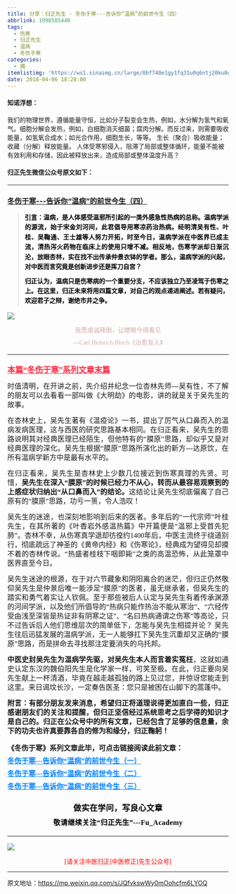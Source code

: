 ```yaml
---
title: 分享：归正先生 - 冬伤于寒---告诉你“温病”的前世今生（四）
abbrlink: 1998585440
tags:
  - 伤寒
  - 归正先生
  - 温病
  - 冬伤于寒
categories:
  - 摘
itemlistimg: 'https://ws1.sinaimg.cn/large/8bf740e1gy1fq31u0q6ntj20ku0gp1dq.jpg'
date: 2018-04-06 18:28:00
---
```


#### 知诺浮想：
我们的物理世界，遵循能量守恒，比如分子裂变会生热，例如，水分解为氢气和氧气。细胞分解会发热，例如，白细胞消灭细菌；腐肉分解。而反过来，则需要吸收能量，如氢氧合成水；如光合作用，细胞生长，等等。
生长（聚合）吸收能量；收藏（分解）释放能量。
人体受寒邪侵入，阻滞了局部或整体循环，能量不能被有效利用和存储，因此被释放出来，造成局部或整体温度升高？ 

  

#### 归正先生微信公众号原文如下：
---

###  [冬伤于寒---告诉你“温病”的前世今生（四）](https://mp.weixin.qq.com/s/JQfvkswWy0mOohcfm6LYOQ "跳转至原文")

<div class="rich_media_content ">
                    <blockquote style="white-space: normal;"><p style="margin-top: 10px;margin-bottom: 10px;text-align: justify;line-height: 1.5em;"><span style="text-decoration: underline;"><strong style="max-width: 100%;color: rgb(62, 62, 62);font-size: 14px;line-height: 22.4px;box-sizing: border-box !important;word-wrap: break-word !important;"><span style="color: rgb(0, 0, 0);max-width: 100%;font-family: 仿宋;box-sizing: border-box !important;word-wrap: break-word !important;">引言</span></strong></span><strong style="max-width: 100%;color: rgb(62, 62, 62);font-size: 14px;line-height: 22.4px;box-sizing: border-box !important;word-wrap: break-word !important;"><span style="color: rgb(0, 0, 0);max-width: 100%;font-family: 仿宋;box-sizing: border-box !important;word-wrap: break-word !important;">：</span></strong><strong style="max-width: 100%;color: rgb(62, 62, 62);font-size: 14px;line-height: 22.4px;box-sizing: border-box !important;word-wrap: break-word !important;"><span style="color: rgb(0, 0, 0);max-width: 100%;font-family: 仿宋;box-sizing: border-box !important;word-wrap: break-word !important;">温病，是人体感受温邪所引起的一类外感急性热病的总称。温病学派的源流，始于宋金刘河间，此君倡导用寒凉药治热病。经明清吴有性、叶桂、吴鞠通、王士雄等人努力开拓，时至今日，温病学派在中医界已成主流，清热泻火药物在临床上的使用只增不减。相反地，伤寒学派却日渐沉沦，放眼杏林，实在找不出传承仲景衣钵的学者。那么，温病学派的兴起，对中医而言究竟是创新进步还是挥刀自宫？</span></strong></p><p style="margin-top: 10px;margin-bottom: 10px;text-align: justify;line-height: 1.5em;"><strong style="max-width: 100%;color: rgb(62, 62, 62);font-size: 14px;line-height: 22.4px;box-sizing: border-box !important;word-wrap: break-word !important;"><span style="color: rgb(0, 0, 0);max-width: 100%;font-family: 仿宋;box-sizing: border-box !important;word-wrap: break-word !important;"><strong style="max-width: 100%;color: rgb(62, 62, 62);line-height: 22.4px;box-sizing: border-box !important;word-wrap: break-word !important;"><span style="color: rgb(0, 0, 0);max-width: 100%;box-sizing: border-box !important;word-wrap: break-word !important;">归正认为，温病只是伤寒病的一个重要分支，不应该独立乃至凌驾于伤寒之上。</span></strong><strong style="max-width: 100%;color: rgb(62, 62, 62);line-height: 22.4px;box-sizing: border-box !important;word-wrap: break-word !important;"><span style="color: rgb(0, 0, 0);max-width: 100%;box-sizing: border-box !important;word-wrap: break-word !important;">在这里，归正未来将用四篇文章，对自己的观点递进阐述。若有疑问，欢迎君子之辩，谢绝市井之争。</span></strong></span></strong></p></blockquote><p style="white-space: normal;line-height: normal;"><img style="clear: both; display: block; margin:auto;" src="https://ws1.sinaimg.cn/large/8bf740e1gy1fq31u0q6ntj20ku0gp1dq.jpg" data-type="jpeg" data-w="750"  /></p><p style="margin-top: 5px;margin-bottom: 5px;white-space: normal;text-align: center;line-height: normal;"><span style="font-family: 仿宋;max-width: 100%;color: rgb(215, 171, 169);font-size: 14px;line-height: 22.4px;box-sizing: border-box !important;word-wrap: break-word !important;">我愿虔诚拜倒，让瞎眼今得看见</span></p><p style="margin-top: 5px;margin-bottom: 5px;white-space: normal;text-align: center;line-height: normal;"><span style="color: rgb(0, 128, 255);text-decoration: underline;"><strong style="max-width: 100%;color: rgb(62, 62, 62);font-size: 14px;line-height: 22.4px;box-sizing: border-box !important;word-wrap: break-word !important;"></strong></span><span style="font-family: 仿宋;max-width: 100%;color: rgb(215, 171, 169);font-size: 14px;line-height: 22.4px;box-sizing: border-box !important;word-wrap: break-word !important;">---Carl Heinrich Bloch《治愈盲人</span><span style="color: rgb(215, 171, 169);font-size: 14px;line-height: 22.4px;font-family: Arial, 宋体;">》</span></p><hr style="white-space: normal;"  /><p style="margin-top: 20px;margin-bottom: 5px;white-space: normal;line-height: normal;"><span style="color: rgb(255, 41, 65);"><strong style="font-size: 18px;text-align: justify;"><span style="text-decoration: underline;font-family: 仿宋;">本篇“冬伤于寒”系列文章末篇</span></strong></span></p><p style="margin-top: 15px;margin-bottom: 15px;white-space: normal;text-align: justify;line-height: 1.5em;"><span style="font-family: 仿宋;font-size: 16px;">时值清明，在开讲之前，先介绍并纪念一位杏林先师---吴有性，不了解的朋友可以去看看一部叫做《大明劫》的电影，讲的就是关于吴先生的故事。</span></p><p style="margin-top: 15px;margin-bottom: 15px;white-space: normal;text-align: justify;line-height: 1.5em;"><span style="font-family: 仿宋;font-size: 16px;">在杏林史上，吴先生著有《温疫论》一书，提出了厉气从口鼻而入的温病发病医理，这与西医的研究思路基本相同。在归正看来，吴先生的思路说明其对经典医理已经陌生，但他特有的“膜原”思路，却似乎又是对经典医理的深化。吴先生根据“膜原”思路所演化出的新方---达原饮，在所有温病学新方中是最有水平的。</span></p><p style="margin-top: 15px;margin-bottom: 15px;white-space: normal;text-align: justify;line-height: 1.5em;"><span style="font-family: 仿宋;font-size: 16px;">在归正看来，吴先生是杏林史上少数几位接近到伤寒真理的先贤。可惜，<strong>吴先生在深入“膜原”的时候已经力不从心，转而从最容易观察到的上感症状归纳出“从口鼻而入”的结论。</strong>这结论让吴先生彻底偏离了自己原有的“膜原”思路，功亏一篑，令人浩叹！</span></p><p style="margin-top: 15px;margin-bottom: 15px;white-space: normal;text-align: justify;line-height: 1.5em;"><span style="font-family: 仿宋;font-size: 16px;">吴先生的迷途，也深刻地影响到后来的医者。多年后的“一代宗师”叶桂先生，在其所著的《叶香岩外感温热篇》中开篇便是“温邪上受首先犯肺”。杏林不幸，从伤寒真学退却彷徨约1400年后，中医主流终于绕道别行，彻底疏远了神圣的《黄帝内经》和《伤寒论》，经典成为望得见却摸不着的杏林传说。“热盛者桂枝下咽即毙”之类的高温恐怖，从此笼罩中医界直至今日。</span></p><p style="margin-top: 15px;margin-bottom: 15px;white-space: normal;text-align: justify;line-height: 1.5em;"><span style="font-family: 仿宋;font-size: 16px;">吴先生迷途的根源，在于对六节藏象和阴阳离合的迷茫，但归正仍然敬仰吴先生是仲景后唯一能涉足</span><span style="font-family: 仿宋;font-size: 16px;">“膜原”的医者，虽无继承者，但吴先生的踏实和勇气着实让人钦佩。至于那些被后人认定与吴先生有着传承渊源的河间学派，以及他们所倡导的“热病只能作热治不能从寒治”、“六经传受由浅至深皆是热证非有阴寒之证”、“名曰热病通谓之伤寒”等高论，只不过告诉后人他们思维层次的简单低下，怎能与吴先生相提并论？</span><span style="font-family: 仿宋;font-size: 16px;">&nbsp;</span><span style="font-family: 仿宋;font-size: 16px;">吴先生往后迅猛发展的温病学派，无一人能够扛下吴先生沉重却又正确的“膜原”思路，而是拼命去寻找那注定要消失的乌托邦。</span></p><p style="margin-top: 15px;margin-bottom: 15px;white-space: normal;text-align: justify;line-height: 1.5em;"><strong><span style="font-family: 仿宋;font-size: 16px;">中医史封吴先生为温病学先驱，对吴先生本人而言着实冤枉</span></strong><span style="font-family: 仿宋;font-size: 16px;">，这就如通史认定东汉的魏伯阳先生是化学家一样，可笑至极。在此，归正要向吴先生献上一杯清酒，毕竟在越走越孤独的路上见过您，并惊讶您能走到这里。来日谒坟长沙，一定奏告医圣：您只是被困在山脚下的蒿蓬中。</span></p><p style="margin-top: 15px;margin-bottom: 15px;white-space: normal;text-align: justify;line-height: 1.5em;"><strong><span style="font-family: 仿宋;font-size: 16px;">附言：有部分朋友发来消息，希望归正将道理说得更加直白一些，归正感谢朋友们的关注和提醒，但归正坚信经过系统思考之后学得的知识才是自己的。归正在公众号中的所有文章，已经包含了足够的信息量，余下的功夫也许真要靠各自的修为和缘分，归正鞠躬！</span></strong></p><p style="margin-top: 15px;margin-bottom: 5px;white-space: normal;text-align: justify;"><strong style="font-family: 仿宋;font-size: 16px;">《冬伤于寒》系列文章此毕，可点击链接阅读此前文章：</strong></p><p style="margin-top: 5px;margin-bottom: 5px;white-space: normal;text-align: justify;line-height: normal;"><span style="color: rgb(0, 128, 255);text-decoration: underline;font-family: 仿宋;font-size: 16px;"><strong><a href="http://mp.weixin.qq.com/s?__biz=MzI5NzQzMzY5NQ==&amp;mid=2247484024&amp;idx=1&amp;sn=675e133b1a206a2d0e7494c5725f3692&amp;chksm=ecb46d48dbc3e45ecb027e191485adf1196f1a3bdb640b5002857678f5f2bc9a84e191693d51&amp;scene=21#wechat_redirect" target="_blank" style="color: rgb(0, 128, 255);">冬伤于寒---告诉你“温病”的前世今生（一）</a></strong></span></p><p style="margin-top: 5px;margin-bottom: 5px;white-space: normal;text-align: justify;line-height: normal;"><a href="http://mp.weixin.qq.com/s?__biz=MzI5NzQzMzY5NQ==&amp;mid=2247484029&amp;idx=1&amp;sn=7ec3c02ca1cc639c0fe16391eca1f6fb&amp;chksm=ecb46d4ddbc3e45ba5f6d87a5164f27577e8002086b29f1a50bdc5927ef730353782359f5d5a&amp;scene=21#wechat_redirect" target="_blank"><span style="color: rgb(0, 128, 255);text-decoration: underline;font-family: 仿宋;font-size: 16px;"><strong>冬伤于寒---告诉你“温病”的前世今生（二）</strong></span></a><br  /></p><p style="margin-top: 5px;margin-bottom: 15px;white-space: normal;text-align: justify;line-height: normal;"><a href="http://mp.weixin.qq.com/s?__biz=MzI5NzQzMzY5NQ==&amp;mid=2247484034&amp;idx=1&amp;sn=1de2bc89fcba7c64df047f6b17e3cdb8&amp;chksm=ecb46db2dbc3e4a4ba660ce10989a6f38ede124e115cf7115e401aecddcadf2f1db34e2afe9b&amp;scene=21#wechat_redirect" target="_blank"><span style="color: rgb(0, 128, 255);text-decoration: underline;font-family: 仿宋;font-size: 16px;"><strong>冬伤于寒---告诉你“温病”的前世今生（三）</strong></span></a><span style="color: rgb(0, 128, 255);text-decoration: underline;font-family: 仿宋;font-size: 16px;"><br  /></span></p><p style="margin-top: 15px;margin-bottom: 5px;white-space: normal;text-align: center;line-height: normal;"></p><p style="margin-top: 15px;margin-bottom: 15px;white-space: normal;text-align: justify;"><span style="font-family: 仿宋;font-size: 16px;"></span></p><p style="margin-top: 25px;margin-bottom: 5px;font-size: 16px;white-space: normal;max-width: 100%;min-height: 1em;color: rgb(62, 62, 62);text-align: center;line-height: 1.75em;box-sizing: border-box !important;word-wrap: break-word !important;"><strong><span style="font-size: 18px;color: rgb(0, 0, 0);max-width: 100%;font-family: 仿宋;letter-spacing: 0.5px;box-sizing: border-box !important;word-wrap: break-word !important;">做实在学问，写良心文章</span></strong></p><p style="margin-top: 5px;margin-bottom: 15px;font-size: 16px;white-space: normal;max-width: 100%;min-height: 1em;color: rgb(62, 62, 62);line-height: 1.75em;text-align: center;box-sizing: border-box !important;word-wrap: break-word !important;"><strong><span style="color: rgb(0, 0, 0);max-width: 100%;font-family: 仿宋;letter-spacing: 0.5px;box-sizing: border-box !important;word-wrap: break-word !important;">敬请继续关注“归正先生”---Fu_Academy</span></strong></p><hr style="font-size: 16px;white-space: normal;max-width: 100%;color: rgb(62, 62, 62);box-sizing: border-box !important;word-wrap: break-word !important;"  />
					<img style="clear: both; display: block; margin:auto;" src="https://ws1.sinaimg.cn/mw690/8bf740e1gy1fgqt1hfuomj20hs0bzmyp.jpg" /><p style="text-align: center; color: red">[请关注中医归正(中医修正)先生公众号]</p><hr />
                </div>



原文地址：https://mp.weixin.qq.com/s/JQfvkswWy0mOohcfm6LYOQ
